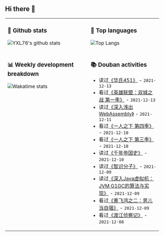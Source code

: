 ## Hi there 👋

<table>
<tr>
<td valign="top" width="54%">

### 🔭 Github stats

![YXL76's github stats](https://github-readme-stats.yxl76.vercel.app/api?username=YXL76&count_private=true&show_icons=true&include_all_commits=true&theme=prussian&line_height=28&disable_animations=true)

</td>

<td valign="top" width="46%">

### 🌱 Top languages

![Top Langs](https://github-readme-stats.yxl76.vercel.app/api/top-langs/?username=YXL76&layout=compact&theme=prussian&langs_count=8&hide=HTML,CSS,SCSS)

</td>
</tr>
<tr>
<td valign="top" width="54%">

### 📊 Weekly development breakdown

![Wakatime stats](https://github-readme-stats.yxl76.vercel.app/api/wakatime?username=YXL76&layout=compact&theme=prussian)


</td>
<td valign="top" width="46%">

### 📚 Douban activities

- 读过[《华氏451》](https://book.douban.com/subject/27077129/) - `2021-12-13`
- 看过[《英雄联盟：双城之战 第一季》](http://movie.douban.com/subject/34867871/) - `2021-12-13`
- 读过[《深入浅出WebAssembly》](https://book.douban.com/subject/30368088/) - `2021-12-11`
- 看过[《一人之下 第四季》](http://movie.douban.com/subject/35169989/) - `2021-12-10`
- 看过[《一人之下 第三季》](http://movie.douban.com/subject/34456079/) - `2021-12-10`
- 读过[《千年帝国史》](https://book.douban.com/subject/33436176/) - `2021-12-10`
- 读过[《智识分子》](https://book.douban.com/subject/26692468/) - `2021-12-09`
- 读过[《深入Java虚拟机：JVM G1GC的算法与实现》](https://book.douban.com/subject/35292560/) - `2021-12-09`
- 看过[《黄飞鸿之二：男儿当自强》](http://movie.douban.com/subject/1293475/) - `2021-12-09`
- 看过[《渡江侦察记》](http://movie.douban.com/subject/1482707/) - `2021-12-08`

</td>
</tr>
</table>

<!--
**YXL76/YXL76** is a ✨ _special_ ✨ repository because its `README.md` (this file) appears on your GitHub profile.

Here are some ideas to get you started:

- 🔭 I’m currently working on ...
- 🌱 I’m currently learning ...
- 👯 I’m looking to collaborate on ...
- 🤔 I’m looking for help with ...
- 💬 Ask me about ...
- 📫 How to reach me: ...
- 😄 Pronouns: ...
- ⚡ Fun fact: ...
-->
